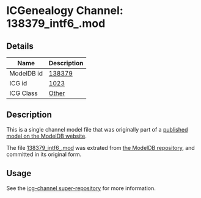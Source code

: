 # ICGenealogy Channel: 138379\_intf6\_.mod

## Details

Name | Description
---- | -----------
ModelDB id | [138379](http://senselab.med.yale.edu/ModelDB/ShowModel.cshtml?model=138379)
ICG id | [1023](http://icg.neurotheory.ox.ac.uk/channels/other/1023)
ICG Class | [Other](http://icg.neurotheory.ox.ac.uk/channels/other)

## Description

This is a single channel model file that was originally part of a [published model on the ModelDB website](http://senselab.med.yale.edu/mModelDB/ShowModel.cshtml?model=138379).

The file [138379\_intf6\_.mod](138379_intf6_.mod) was extrated from [the ModelDB repository](http://senselab.med.yale.edu/ModelDB/ShowModel.cshtml?model=138379), and committed in its original form.

## Usage

See the [icg-channel super-repository](https://github.com/icgenealogy/icg-channels) for more information.